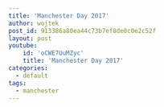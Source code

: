 ```yaml
---
title: 'Manchester Day 2017'
author: wojtek
post_id: 913386a80ea44c73b7ef8de0c0e2c52f
layout: post
youtube:
    id: 'oCWE7UuMZyc'
    title: 'Manchester Day 2017'
categories:
  - default
tags:
  - manchester
---
```

